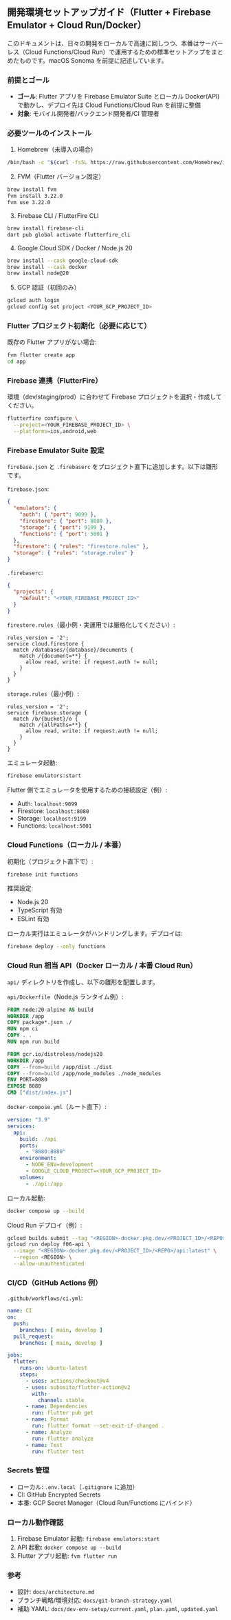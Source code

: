 ## 開発環境セットアップガイド（Flutter + Firebase Emulator + Cloud Run/Docker）

このドキュメントは、日々の開発をローカルで高速に回しつつ、本番はサーバーレス（Cloud Functions/Cloud Run）で運用するための標準セットアップをまとめたものです。macOS Sonoma を前提に記述しています。

### 前提とゴール
- **ゴール**: Flutter アプリを Firebase Emulator Suite とローカル Docker(API)で動かし、デプロイ先は Cloud Functions/Cloud Run を前提に整備
- **対象**: モバイル開発者/バックエンド開発者/CI 管理者

### 必要ツールのインストール
1) Homebrew（未導入の場合）
```bash
/bin/bash -c "$(curl -fsSL https://raw.githubusercontent.com/Homebrew/install/HEAD/install.sh)"
```

2) FVM（Flutter バージョン固定）
```bash
brew install fvm
fvm install 3.22.0
fvm use 3.22.0
```

3) Firebase CLI / FlutterFire CLI
```bash
brew install firebase-cli
dart pub global activate flutterfire_cli
```

4) Google Cloud SDK / Docker / Node.js 20
```bash
brew install --cask google-cloud-sdk
brew install --cask docker
brew install node@20
```

5) GCP 認証（初回のみ）
```bash
gcloud auth login
gcloud config set project <YOUR_GCP_PROJECT_ID>
```

### Flutter プロジェクト初期化（必要に応じて）
既存の Flutter アプリがない場合:
```bash
fvm flutter create app
cd app
```

### Firebase 連携（FlutterFire）
環境（dev/staging/prod）に合わせて Firebase プロジェクトを選択・作成してください。
```bash
flutterfire configure \
  --project=<YOUR_FIREBASE_PROJECT_ID> \
  --platforms=ios,android,web
```

### Firebase Emulator Suite 設定
`firebase.json` と `.firebaserc` をプロジェクト直下に追加します。以下は雛形です。

`firebase.json`:
```json
{
  "emulators": {
    "auth": { "port": 9099 },
    "firestore": { "port": 8080 },
    "storage": { "port": 9199 },
    "functions": { "port": 5001 }
  },
  "firestore": { "rules": "firestore.rules" },
  "storage": { "rules": "storage.rules" }
}
```

`.firebaserc`:
```json
{
  "projects": {
    "default": "<YOUR_FIREBASE_PROJECT_ID>"
  }
}
```

`firestore.rules`（最小例・実運用では厳格化してください）:
```
rules_version = '2';
service cloud.firestore {
  match /databases/{database}/documents {
    match /{document=**} {
      allow read, write: if request.auth != null;
    }
  }
}
```

`storage.rules`（最小例）:
```
rules_version = '2';
service firebase.storage {
  match /b/{bucket}/o {
    match /{allPaths=**} {
      allow read, write: if request.auth != null;
    }
  }
}
```

エミュレータ起動:
```bash
firebase emulators:start
```

Flutter 側でエミュレータを使用するための接続設定（例）:
- Auth: `localhost:9099`
- Firestore: `localhost:8080`
- Storage: `localhost:9199`
- Functions: `localhost:5001`

### Cloud Functions（ローカル / 本番）
初期化（プロジェクト直下で）:
```bash
firebase init functions
```
推奨設定:
- Node.js 20
- TypeScript 有効
- ESLint 有効

ローカル実行はエミュレータがハンドリングします。デプロイは:
```bash
firebase deploy --only functions
```

### Cloud Run 相当 API（Docker ローカル / 本番 Cloud Run）
`api/` ディレクトリを作成し、以下の雛形を配置します。

`api/Dockerfile`（Node.js ランタイム例）:
```dockerfile
FROM node:20-alpine AS build
WORKDIR /app
COPY package*.json ./
RUN npm ci
COPY . .
RUN npm run build

FROM gcr.io/distroless/nodejs20
WORKDIR /app
COPY --from=build /app/dist ./dist
COPY --from=build /app/node_modules ./node_modules
ENV PORT=8080
EXPOSE 8080
CMD ["dist/index.js"]
```

`docker-compose.yml`（ルート直下）:
```yaml
version: "3.9"
services:
  api:
    build: ./api
    ports:
      - "8080:8080"
    environment:
      - NODE_ENV=development
      - GOOGLE_CLOUD_PROJECT=<YOUR_GCP_PROJECT_ID>
    volumes:
      - ./api:/app
```

ローカル起動:
```bash
docker compose up --build
```

Cloud Run デプロイ（例）:
```bash
gcloud builds submit --tag "<REGION>-docker.pkg.dev/<PROJECT_ID>/<REPO>/api:latest" ./api
gcloud run deploy f06-api \
  --image "<REGION>-docker.pkg.dev/<PROJECT_ID>/<REPO>/api:latest" \
  --region <REGION> \
  --allow-unauthenticated
```

### CI/CD（GitHub Actions 例）
`.github/workflows/ci.yml`:
```yaml
name: CI
on:
  push:
    branches: [ main, develop ]
  pull_request:
    branches: [ main, develop ]

jobs:
  flutter:
    runs-on: ubuntu-latest
    steps:
      - uses: actions/checkout@v4
      - uses: subosito/flutter-action@v2
        with:
          channel: stable
      - name: Dependencies
        run: flutter pub get
      - name: Format
        run: flutter format --set-exit-if-changed .
      - name: Analyze
        run: flutter analyze
      - name: Test
        run: flutter test
```

### Secrets 管理
- ローカル: `.env.local`（`.gitignore` に追加）
- CI: GitHub Encrypted Secrets
- 本番: GCP Secret Manager（Cloud Run/Functions にバインド）

### ローカル動作確認
1) Firebase Emulator 起動: `firebase emulators:start`
2) API 起動: `docker compose up --build`
3) Flutter アプリ起動: `fvm flutter run`

### 参考
- 設計: `docs/architecture.md`
- ブランチ戦略/環境対応: `docs/git-branch-strategy.yaml`
- 補助 YAML: `docs/dev-env-setup/current.yaml`, `plan.yaml`, `updated.yaml`


